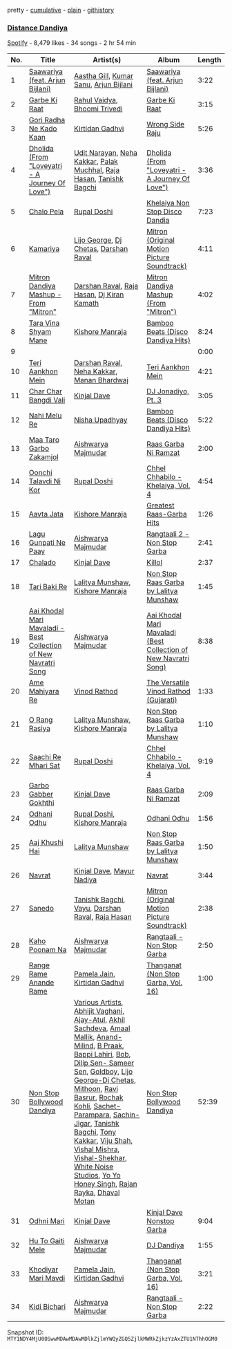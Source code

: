 pretty - [cumulative](/playlists/cumulative/37i9dQZF1DWUQyIF4v1Ra3.md) - [plain](/playlists/plain/37i9dQZF1DWUQyIF4v1Ra3) - [githistory](https://github.githistory.xyz/mackorone/spotify-playlist-archive/blob/main/playlists/plain/37i9dQZF1DWUQyIF4v1Ra3)

### [Distance Dandiya](https://open.spotify.com/playlist/37i9dQZF1DWUQyIF4v1Ra3)

> 

[Spotify](https://open.spotify.com/user/spotify) - 8,479 likes - 34 songs - 2 hr 54 min

| No. | Title | Artist(s) | Album | Length |
|---|---|---|---|---|
| 1 | [Saawariya \(feat\. Arjun Bijlani\)](https://open.spotify.com/track/3W9EFWiTzexkdlCm2zHBqK) | [Aastha Gill](https://open.spotify.com/artist/1BYjhAClGpBTLZfics0VRZ), [Kumar Sanu](https://open.spotify.com/artist/4K6blSRoklNdpw4mzLxwfn), [Arjun Bijlani](https://open.spotify.com/artist/16AdgG9cB8v609ylemhGXz) | [Saawariya \(feat\. Arjun Bijlani\)](https://open.spotify.com/album/6XrfqO7ZEF3XRDNsPfij58) | 3:22 |
| 2 | [Garbe Ki Raat](https://open.spotify.com/track/3Flsgjl9dIiWoHt0N6Htzl) | [Rahul Vaidya](https://open.spotify.com/artist/6XypcJDBmfuRjq52PFUVwd), [Bhoomi Trivedi](https://open.spotify.com/artist/16IWQKGP5XiiKxalXZuIMZ) | [Garbe Ki Raat](https://open.spotify.com/album/78XTO1lfm0FQCppI5bwkaY) | 3:15 |
| 3 | [Gori Radha Ne Kado Kaan](https://open.spotify.com/track/6YwisMp960dh6SGIUU9Nhz) | [Kirtidan Gadhvi](https://open.spotify.com/artist/7odYFkW15De3A7aAuk5x9h) | [Wrong Side Raju](https://open.spotify.com/album/3qAH4f7C9R8cO2v92pG7bG) | 5:26 |
| 4 | [Dholida \(From "Loveyatri \- A Journey Of Love"\)](https://open.spotify.com/track/3E0yBu7PnTvj9bUu72ygRj) | [Udit Narayan](https://open.spotify.com/artist/70B80Lwx2sxti0M1Ng9e8K), [Neha Kakkar](https://open.spotify.com/artist/5f4QpKfy7ptCHwTqspnSJI), [Palak Muchhal](https://open.spotify.com/artist/3yMmYEklQ7gLOZXEFNd3xr), [Raja Hasan](https://open.spotify.com/artist/6ID2zdEFxXLChwiqQzf3ZA), [Tanishk Bagchi](https://open.spotify.com/artist/4f7KfxeHq9BiylGmyXepGt) | [Dholida \(From "Loveyatri \- A Journey Of Love"\)](https://open.spotify.com/album/7lHI7k253fBJqRq383WaZd) | 3:36 |
| 5 | [Chalo Pela](https://open.spotify.com/track/7dOPoDOGhuLMMuO7TNuo0v) | [Rupal Doshi](https://open.spotify.com/artist/0OOE5E66pjnINTv2x46oiA) | [Khelaiya Non Stop Disco Dandia](https://open.spotify.com/album/0aUp8vap2HCuhGQ0CuyBaT) | 7:23 |
| 6 | [Kamariya](https://open.spotify.com/track/5HJvDTnAaDWqhsE841I1QR) | [Lijo George](https://open.spotify.com/artist/4VS3XraXs2LRsowQnQ7VFh), [Dj Chetas](https://open.spotify.com/artist/1jPeDHvfU5Knw8VyOP6TZN), [Darshan Raval](https://open.spotify.com/artist/2GoeZ0qOTt6kjsWW4eA6LS) | [Mitron \(Original Motion Picture Soundtrack\)](https://open.spotify.com/album/0jhDiAfzNalPhA0YmgI4df) | 4:11 |
| 7 | [Mitron Dandiya Mashup \- From "Mitron"](https://open.spotify.com/track/6Kv46e61xHg53PmddVy9mT) | [Darshan Raval](https://open.spotify.com/artist/2GoeZ0qOTt6kjsWW4eA6LS), [Raja Hasan](https://open.spotify.com/artist/6ID2zdEFxXLChwiqQzf3ZA), [Dj Kiran Kamath](https://open.spotify.com/artist/76DiXwbDvK690KWyvU5JoP) | [Mitron Dandiya Mashup \(From "Mitron"\)](https://open.spotify.com/album/6UrwEDbHH1IayjvdOKAiaU) | 4:02 |
| 8 | [Tara Vina Shyam Mane](https://open.spotify.com/track/6Y57YYVjD7CwK0602GQaxG) | [Kishore Manraja](https://open.spotify.com/artist/3ZFpN9rFHLxElJpqyABkMt) | [Bamboo Beats \(Disco Dandiya Hits\)](https://open.spotify.com/album/7hyZTOovgclhqA7iQdoUMl) | 8:24 |
| 9 | [](https://open.spotify.com/track/33XC6PPmZ9Y9oJ5MdugOhw) | [](https://open.spotify.com/artist/0LyfQWJT6nXafLPZqxe9Of) | [](https://open.spotify.com/album/7LnYqdYYp4ge2tvKmxNDsg) | 0:00 |
| 10 | [Teri Aankhon Mein](https://open.spotify.com/track/3wmI2n0Whs6kg4MT8jFRU1) | [Darshan Raval](https://open.spotify.com/artist/2GoeZ0qOTt6kjsWW4eA6LS), [Neha Kakkar](https://open.spotify.com/artist/5f4QpKfy7ptCHwTqspnSJI), [Manan Bhardwaj](https://open.spotify.com/artist/3pQ4aA7dkolyjUAMrVScgh) | [Teri Aankhon Mein](https://open.spotify.com/album/77dwEKk1JI2JN9L5tg8d7t) | 4:21 |
| 11 | [Char Char Bangdi Vali](https://open.spotify.com/track/3aJ4TCaUebbNZRncpKAK4V) | [Kinjal Dave](https://open.spotify.com/artist/26qILArN7gTOjFRTbOTKbJ) | [DJ Jonadiyo, Pt\. 3](https://open.spotify.com/album/0E5L2euYlsDPOtDpRe1ubb) | 3:05 |
| 12 | [Nahi Melu Re](https://open.spotify.com/track/1RQ1riJJB108HSJ2lXJp0Q) | [Nisha Upadhyay](https://open.spotify.com/artist/2p1DsSadSk9fUqpwlZVcOF) | [Bamboo Beats \(Disco Dandiya Hits\)](https://open.spotify.com/album/7hyZTOovgclhqA7iQdoUMl) | 5:22 |
| 13 | [Maa Taro Garbo Zakamjol](https://open.spotify.com/track/0LoVIdovHEU9bloct4iOJJ) | [Aishwarya Majmudar](https://open.spotify.com/artist/7MAlFea251zaprQFjwvYaL) | [Raas Garba Ni Ramzat](https://open.spotify.com/album/4eP0iXXD5VP2yHjCO75NVQ) | 2:00 |
| 14 | [Oonchi Talavdi Ni Kor](https://open.spotify.com/track/51oobd7oWxbBOD8YFHNs0J) | [Rupal Doshi](https://open.spotify.com/artist/0OOE5E66pjnINTv2x46oiA) | [Chhel Chhabilo \- Khelaiya, Vol\. 4](https://open.spotify.com/album/3NJJVnPMz0OdAK0CPL9lXV) | 4:54 |
| 15 | [Aavta Jata](https://open.spotify.com/track/6xQ9QEXVUncTdXtbH1l9hN) | [Kishore Manraja](https://open.spotify.com/artist/3ZFpN9rFHLxElJpqyABkMt) | [Greatest Raas\-Garba Hits](https://open.spotify.com/album/4uBBpNWNpk80vzjXW7VT0T) | 1:26 |
| 16 | [Lagu Gunpati Ne Paay](https://open.spotify.com/track/5dAllyM4M30kdrVUIdophh) | [Aishwarya Majmudar](https://open.spotify.com/artist/7MAlFea251zaprQFjwvYaL) | [Rangtaali 2 \- Non Stop Garba](https://open.spotify.com/album/05Hvy9AWM7qaTV3wYlfS1W) | 2:41 |
| 17 | [Chalado](https://open.spotify.com/track/36kO9u36Tln5o2nFensdaG) | [Kinjal Dave](https://open.spotify.com/artist/26qILArN7gTOjFRTbOTKbJ) | [Killol](https://open.spotify.com/album/3J1gCrzn5kledE8OJ17v7M) | 2:37 |
| 18 | [Tari Baki Re](https://open.spotify.com/track/3ti03hYjfmcYN8WNsTdZb2) | [Lalitya Munshaw](https://open.spotify.com/artist/3e23DvNuM4Z78nPsX8P1D9), [Kishore Manraja](https://open.spotify.com/artist/3ZFpN9rFHLxElJpqyABkMt) | [Non Stop Raas Garba by Lalitya Munshaw](https://open.spotify.com/album/1TU9rbZnCwB8n0NQrYHFbF) | 1:45 |
| 19 | [Aai Khodal Mari Mavaladi \- Best Collection of New Navratri Song](https://open.spotify.com/track/5JzFyGZBZBn9vwTSK3FTjg) | [Aishwarya Majmudar](https://open.spotify.com/artist/7MAlFea251zaprQFjwvYaL) | [Aai Khodal Mari Mavaladi \(Best Collection of New Navratri Song\)](https://open.spotify.com/album/0zGgvP6oitgu7wRuvCRy3h) | 8:38 |
| 20 | [Ame Mahiyara Re](https://open.spotify.com/track/6f2SSR9rh1HMKBvAahJaR7) | [Vinod Rathod](https://open.spotify.com/artist/1gHVDWrG6hVra3ZxV7mQWd) | [The Versatile Vinod Rathod \(Gujarati\)](https://open.spotify.com/album/6YfKcZB1pJe4ahxo3GAKvq) | 1:33 |
| 21 | [O Rang Rasiya](https://open.spotify.com/track/5Ft9JrP0K4YFPeDWFM201J) | [Lalitya Munshaw](https://open.spotify.com/artist/3e23DvNuM4Z78nPsX8P1D9), [Kishore Manraja](https://open.spotify.com/artist/3ZFpN9rFHLxElJpqyABkMt) | [Non Stop Raas Garba by Lalitya Munshaw](https://open.spotify.com/album/1TU9rbZnCwB8n0NQrYHFbF) | 1:10 |
| 22 | [Saachi Re Mhari Sat](https://open.spotify.com/track/5ffYti5Q3NkKrdpgmAwHwG) | [Rupal Doshi](https://open.spotify.com/artist/0OOE5E66pjnINTv2x46oiA) | [Chhel Chhabilo \- Khelaiya, Vol\. 4](https://open.spotify.com/album/3NJJVnPMz0OdAK0CPL9lXV) | 9:19 |
| 23 | [Garbo Gabber Gokhthi](https://open.spotify.com/track/2KsLnQYfjRWj9KletoyNeU) | [Kinjal Dave](https://open.spotify.com/artist/26qILArN7gTOjFRTbOTKbJ) | [Raas Garba Ni Ramzat](https://open.spotify.com/album/4eP0iXXD5VP2yHjCO75NVQ) | 2:09 |
| 24 | [Odhani Odhu](https://open.spotify.com/track/2OLCnQP512OpkAdvJltKXD) | [Rupal Doshi](https://open.spotify.com/artist/0OOE5E66pjnINTv2x46oiA), [Kishore Manraja](https://open.spotify.com/artist/3ZFpN9rFHLxElJpqyABkMt) | [Odhani Odhu](https://open.spotify.com/album/3owSlhhK0dR5ZslQlnFeZ4) | 1:56 |
| 25 | [Aaj Khushi Hai](https://open.spotify.com/track/4NMrrnzCYTAh3HIiWKF0n7) | [Lalitya Munshaw](https://open.spotify.com/artist/3e23DvNuM4Z78nPsX8P1D9) | [Non Stop Raas Garba by Lalitya Munshaw](https://open.spotify.com/album/1TU9rbZnCwB8n0NQrYHFbF) | 1:50 |
| 26 | [Navrat](https://open.spotify.com/track/1dhwyQ8cz1jRIZsZwWDgiF) | [Kinjal Dave](https://open.spotify.com/artist/26qILArN7gTOjFRTbOTKbJ), [Mayur Nadiya](https://open.spotify.com/artist/31tM4UexD5623BaInTTlqG) | [Navrat](https://open.spotify.com/album/37RxTnPMP3OvJDVcPJnc0b) | 3:44 |
| 27 | [Sanedo](https://open.spotify.com/track/5T2FWPKgrOHtBrzi9UF5m6) | [Tanishk Bagchi](https://open.spotify.com/artist/4f7KfxeHq9BiylGmyXepGt), [Vayu](https://open.spotify.com/artist/5vwmYR4hN6lASQJUMWPrEL), [Darshan Raval](https://open.spotify.com/artist/2GoeZ0qOTt6kjsWW4eA6LS), [Raja Hasan](https://open.spotify.com/artist/6ID2zdEFxXLChwiqQzf3ZA) | [Mitron \(Original Motion Picture Soundtrack\)](https://open.spotify.com/album/0jhDiAfzNalPhA0YmgI4df) | 2:38 |
| 28 | [Kaho Poonam Na](https://open.spotify.com/track/4Ubwv9oFDGgCyBkBa9XwcS) | [Aishwarya Majmudar](https://open.spotify.com/artist/7MAlFea251zaprQFjwvYaL) | [Rangtaali \- Non Stop Garba](https://open.spotify.com/album/1c21J9E55BypW4dLG17R5W) | 2:50 |
| 29 | [Range Rame Anande Rame](https://open.spotify.com/track/6xsmAWK6oCiUKuPbkKu8PJ) | [Pamela Jain](https://open.spotify.com/artist/4BBdp811wrWrr1zk9dENUE), [Kirtidan Gadhvi](https://open.spotify.com/artist/7odYFkW15De3A7aAuk5x9h) | [Thanganat \(Non Stop Garba, Vol\. 16\)](https://open.spotify.com/album/0g3DifkCMaMswIooOllfCK) | 1:00 |
| 30 | [Non Stop Bollywood Dandiya](https://open.spotify.com/track/06ZHxXgRsyJ3haXkMhvmUy) | [Various Artists](https://open.spotify.com/artist/0LyfQWJT6nXafLPZqxe9Of), [Abhijit Vaghani](https://open.spotify.com/artist/70voqWnL1gpuxodufMgBt4), [Ajay\-Atul](https://open.spotify.com/artist/5fvTHKKzW44A9867nPDocM), [Akhil Sachdeva](https://open.spotify.com/artist/3TOhzLRYnkkul71yRBxIoM), [Amaal Mallik](https://open.spotify.com/artist/76fuWYgIf3TVIopTs3vaJ6), [Anand\-Milind](https://open.spotify.com/artist/2owjgBZQ70LoCNHIgW3gSk), [B Praak](https://open.spotify.com/artist/56SjZARoEvag3RoKWIb16j), [Bappi Lahiri](https://open.spotify.com/artist/2jqTyPt0UZGrthPF4KMpeN), [Bob](https://open.spotify.com/artist/69TcMkhvenAeokIhBGIUCQ), [Dilip Sen\- Sameer Sen](https://open.spotify.com/artist/3oEJM6BrpycUL5L8J5YXL5), [Goldboy](https://open.spotify.com/artist/3xXcmm9Re8N2sC15Ab5boo), [Lijo George\-Dj Chetas](https://open.spotify.com/artist/5TNSXFCNwlq2CfiMcNOCDP), [Mithoon](https://open.spotify.com/artist/09UmIX92EUH9hAK4bxvHx6), [Ravi Basrur](https://open.spotify.com/artist/2q1LRGJHpFxovU8Tz6OgRn), [Rochak Kohli](https://open.spotify.com/artist/3dN9MQpjIyNxyeRfz4EDZe), [Sachet\-Parampara](https://open.spotify.com/artist/1SyKki7JI1AZNKwgNMkn25), [Sachin\-Jigar](https://open.spotify.com/artist/1mBydYMVBECdDmMfE2sEUO), [Tanishk Bagchi](https://open.spotify.com/artist/4f7KfxeHq9BiylGmyXepGt), [Tony Kakkar](https://open.spotify.com/artist/0NZtn1Kyq08alpHCTRf3dv), [Viju Shah](https://open.spotify.com/artist/6PyJhjTC2Fk0cQTPvA5Edx), [Vishal Mishra](https://open.spotify.com/artist/5wJ1H6ud777odtZl5gG507), [Vishal\-Shekhar](https://open.spotify.com/artist/6Mv8GjQa7LKUGCAqa9qqdb), [White Noise Studios](https://open.spotify.com/artist/4fuqdtyYgRWVK3MszFFptW), [Yo Yo Honey Singh](https://open.spotify.com/artist/7uIbLdzzSEqnX0Pkrb56cR), [Rajan Rayka](https://open.spotify.com/artist/4pHkgzu45OMdoH2XkR1pCS), [Dhaval Motan](https://open.spotify.com/artist/6Sdrm7BJuJCxYL3QdZpcnb) | [Non Stop Bollywood Dandiya](https://open.spotify.com/album/7E0MEqajt5RcdBMVXdQtvx) | 52:39 |
| 31 | [Odhni Mari](https://open.spotify.com/track/4qteerZCEWp98htNqzNrop) | [Kinjal Dave](https://open.spotify.com/artist/26qILArN7gTOjFRTbOTKbJ) | [Kinjal Dave Nonstop Garba](https://open.spotify.com/album/1apcRYE1gt5wIDJy9L8bb5) | 9:04 |
| 32 | [Hu To Gaiti Mele](https://open.spotify.com/track/1P4yBFbktdTxt6chlTuhml) | [Aishwarya Majmudar](https://open.spotify.com/artist/7MAlFea251zaprQFjwvYaL) | [DJ Dandiya](https://open.spotify.com/album/6kdEWw7tUA9A07Awf0qBYk) | 1:55 |
| 33 | [Khodiyar Mari Mavdi](https://open.spotify.com/track/2NWTl6wnbP9e1XpFohed3b) | [Pamela Jain](https://open.spotify.com/artist/4BBdp811wrWrr1zk9dENUE), [Kirtidan Gadhvi](https://open.spotify.com/artist/7odYFkW15De3A7aAuk5x9h) | [Thanganat \(Non Stop Garba, Vol\. 16\)](https://open.spotify.com/album/0g3DifkCMaMswIooOllfCK) | 3:21 |
| 34 | [Kidi Bichari](https://open.spotify.com/track/35q0ZBWjxmtWZiWLWeEORK) | [Aishwarya Majmudar](https://open.spotify.com/artist/7MAlFea251zaprQFjwvYaL) | [Rangtaali \- Non Stop Garba](https://open.spotify.com/album/1c21J9E55BypW4dLG17R5W) | 2:22 |

Snapshot ID: `MTY1NDY4MjU0OSwwMDAwMDAwMDlkZjlmYWQyZGQ5ZjlkMWRkZjkzYzAxZTU1NThhOGM0`
